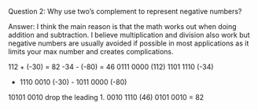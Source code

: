 Question 2:
Why use two’s complement to represent negative numbers?

Answer:
I think the main reason is that the math works out when doing addition and subtraction. I believe multiplication and division also work but negative numbers are usually avoided if possible in most applications as it limits your max number and creates complications. 

112 + (-30) = 82                                              -34 - (-80) = 46
  0111 0000  (112)                                            1101 1110  (-34)
+ 1110 0010  (-30)                                          - 1011 0000  (-80)

 10101 0010 drop the leading 1.                               0010 1110  (46) 
  0101 0010 = 82
